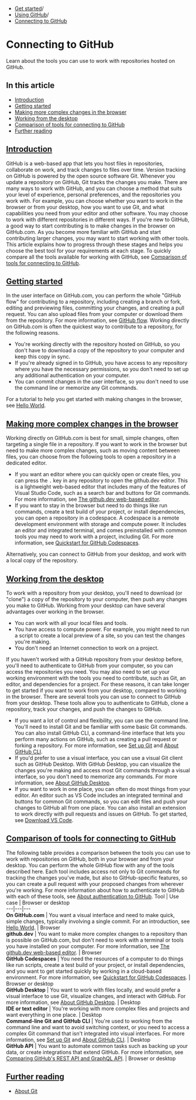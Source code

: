   * [Get started](https://docs.github.com/en/get-started "Get started")/
  * [Using GitHub](https://docs.github.com/en/get-started/using-github "Using GitHub")/
  * [Connecting to GitHub](https://docs.github.com/en/get-started/using-github/connecting-to-github "Connecting to GitHub")


# Connecting to GitHub
Learn about the tools you can use to work with repositories hosted on GitHub.
## In this article
  * [Introduction](https://docs.github.com/en/get-started/using-github/connecting-to-github#introduction)
  * [Getting started](https://docs.github.com/en/get-started/using-github/connecting-to-github#getting-started)
  * [Making more complex changes in the browser](https://docs.github.com/en/get-started/using-github/connecting-to-github#making-more-complex-changes-in-the-browser)
  * [Working from the desktop](https://docs.github.com/en/get-started/using-github/connecting-to-github#working-from-the-desktop)
  * [Comparison of tools for connecting to GitHub](https://docs.github.com/en/get-started/using-github/connecting-to-github#comparison-of-tools-for-connecting-to-github)
  * [Further reading](https://docs.github.com/en/get-started/using-github/connecting-to-github#further-reading)


## [Introduction](https://docs.github.com/en/get-started/using-github/connecting-to-github#introduction)
GitHub is a web-based app that lets you host files in repositories, collaborate on work, and track changes to files over time. Version tracking on GitHub is powered by the open source software Git. Whenever you update a repository on GitHub, Git tracks the changes you make.
There are many ways to work with GitHub, and you can choose a method that suits your level of experience, personal preferences, and the repositories you work with. For example, you can choose whether you want to work in the browser or from your desktop, how you want to use Git, and what capabilities you need from your editor and other software. You may choose to work with different repositories in different ways.
If you're new to GitHub, a good way to start contributing is to make changes in the browser on GitHub.com. As you become more familiar with GitHub and start contributing larger changes, you may want to start working with other tools. This article explains how to progress through these stages and helps you choose the best tool for your requirements at each stage. To quickly compare all the tools available for working with GitHub, see [Comparison of tools for connecting to GitHub](https://docs.github.com/en/get-started/using-github/connecting-to-github#comparison-of-tools-for-connecting-to-github).
## [Getting started](https://docs.github.com/en/get-started/using-github/connecting-to-github#getting-started)
In the user interface on GitHub.com, you can perform the whole "GitHub flow" for contributing to a repository, including creating a branch or fork, editing and previewing files, committing your changes, and creating a pull request. You can also upload files from your computer or download them from the repository. For more information, see [GitHub flow](https://docs.github.com/en/get-started/using-github/github-flow).
Working directly on GitHub.com is often the quickest way to contribute to a repository, for the following reasons.
  * You're working directly with the repository hosted on GitHub, so you don't have to download a copy of the repository to your computer and keep this copy in sync.
  * If you're already signed in to GitHub, you have access to any repository where you have the necessary permissions, so you don't need to set up any additional authentication on your computer.
  * You can commit changes in the user interface, so you don't need to use the command line or memorize any Git commands.


For a tutorial to help you get started with making changes in the browser, see [Hello World](https://docs.github.com/en/get-started/start-your-journey/hello-world).
## [Making more complex changes in the browser](https://docs.github.com/en/get-started/using-github/connecting-to-github#making-more-complex-changes-in-the-browser)
Working directly on GitHub.com is best for small, simple changes, often targeting a single file in a repository. If you want to work in the browser but need to make more complex changes, such as moving content between files, you can choose from the following tools to open a repository in a dedicated editor.
  * If you want an editor where you can quickly open or create files, you can press the `.` key in any repository to open the github.dev editor. This is a lightweight web-based editor that includes many of the features of Visual Studio Code, such as a search bar and buttons for Git commands. For more information, see [The github.dev web-based editor](https://docs.github.com/en/codespaces/the-githubdev-web-based-editor).
  * If you want to stay in the browser but need to do things like run commands, create a test build of your project, or install dependencies, you can open a repository in a codespace. A codespace is a remote development environment with storage and compute power. It includes an editor and integrated terminal, and comes preinstalled with common tools you may need to work with a project, including Git. For more information, see [Quickstart for GitHub Codespaces](https://docs.github.com/en/codespaces/quickstart).


Alternatively, you can connect to GitHub from your desktop, and work with a local copy of the repository.
## [Working from the desktop](https://docs.github.com/en/get-started/using-github/connecting-to-github#working-from-the-desktop)
To work with a repository from your desktop, you'll need to download (or "clone") a copy of the repository to your computer, then push any changes you make to GitHub. Working from your desktop can have several advantages over working in the browser.
  * You can work with all your local files and tools.
  * You have access to compute power. For example, you might need to run a script to create a local preview of a site, so you can test the changes you're making.
  * You don't need an Internet connection to work on a project.


If you haven't worked with a GitHub repository from your desktop before, you'll need to authenticate to GitHub from your computer, so you can access the repositories you need. You may also need to set up your working environment with the tools you need to contribute, such as Git, an editor, and dependencies for a project. For these reasons, it can take longer to get started if you want to work from your desktop, compared to working in the browser.
There are several tools you can use to connect to GitHub from your desktop. These tools allow you to authenticate to GitHub, clone a repository, track your changes, and push the changes to GitHub.
  * If you want a lot of control and flexibility, you can use the command line. You'll need to install Git and be familiar with some basic Git commands. You can also install GitHub CLI, a command-line interface that lets you perform many actions on GitHub, such as creating a pull request or forking a repository. For more information, see [Set up Git](https://docs.github.com/en/get-started/git-basics/set-up-git) and [About GitHub CLI](https://docs.github.com/en/github-cli/github-cli/about-github-cli).
  * If you'd prefer to use a visual interface, you can use a visual Git client such as GitHub Desktop. With GitHub Desktop, you can visualize the changes you're making and access most Git commands through a visual interface, so you don't need to memorize any commands. For more information, see [About GitHub Desktop](https://docs.github.com/en/desktop/overview/about-github-desktop).
  * If you want to work in one place, you can often do most things from your editor. An editor such as VS Code includes an integrated terminal and buttons for common Git commands, so you can edit files and push your changes to GitHub all from one place. You can also install an extension to work directly with pull requests and issues on GitHub. To get started, see [Download VS Code](https://code.visualstudio.com/download).


## [Comparison of tools for connecting to GitHub](https://docs.github.com/en/get-started/using-github/connecting-to-github#comparison-of-tools-for-connecting-to-github)
The following table provides a comparison between the tools you can use to work with repositories on GitHub, both in your browser and from your desktop.
You can perform the whole GitHub flow with any of the tools described here. Each tool includes access not only to Git commands for tracking the changes you've made, but also to GitHub-specific features, so you can create a pull request with your proposed changes from wherever you're working.
For more information about how to authenticate to GitHub with each of these tools, see [About authentication to GitHub](https://docs.github.com/en/authentication/keeping-your-account-and-data-secure/about-authentication-to-github).
Tool | Use case | Browser or desktop  
---|---|---  
**On GitHub.com** | You want a visual interface and need to make quick, simple changes, typically involving a single commit. For an introduction, see [Hello World](https://docs.github.com/en/get-started/start-your-journey/hello-world). | Browser  
**github.dev** | You want to make more complex changes to a repository than is possible on GitHub.com, but don't need to work with a terminal or tools you have installed on your computer. For more information, see [The github.dev web-based editor](https://docs.github.com/en/codespaces/the-githubdev-web-based-editor#opening-the-githubdev-editor). | Browser  
**GitHub Codespaces** | You need the resources of a computer to do things like run scripts, create a test build of your project, or install dependencies, and you want to get started quickly by working in a cloud-based environment. For more information, see [Quickstart for GitHub Codespaces](https://docs.github.com/en/codespaces/quickstart). | Browser or desktop  
**GitHub Desktop** | You want to work with files locally, and would prefer a visual interface to use Git, visualize changes, and interact with GitHub. For more information, see [About GitHub Desktop](https://docs.github.com/en/desktop/overview/about-github-desktop). | Desktop  
**IDE or text editor** | You're working with more complex files and projects and want everything in one place. | Desktop  
**Command-line Git and GitHub CLI** | You're used to working from the command line and want to avoid switching context, or you need to access a complex Git command that isn't integrated into visual interfaces. For more information, see [Set up Git](https://docs.github.com/en/get-started/git-basics/set-up-git) and [About GitHub CLI](https://docs.github.com/en/github-cli/github-cli/about-github-cli). | Desktop  
**GitHub API** | You want to automate common tasks such as backing up your data, or create integrations that extend GitHub. For more information, see [Comparing GitHub's REST API and GraphQL API](https://docs.github.com/en/rest/about-the-rest-api/comparing-githubs-rest-api-and-graphql-api). | Browser or desktop  
## [Further reading](https://docs.github.com/en/get-started/using-github/connecting-to-github#further-reading)
  * [About Git](https://docs.github.com/en/get-started/using-git/about-git)


